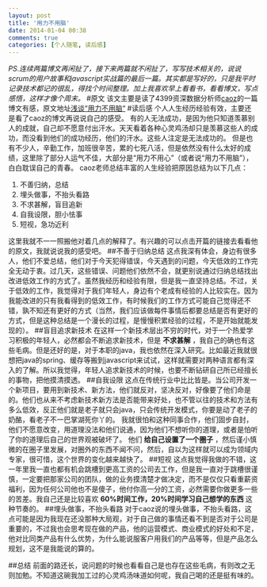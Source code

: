 ```yaml
---
layout: post
title: '用力不用脑'
date: 2014-01-04 00:38
comments: true
categories: [个人随笔, 读后感]
---
```

 *PS.连续两篇博文再闲扯了，接下来两篇就不闲扯了，写写技术相关的，说说scrum的用户故事和javascript实战篇的最后一篇。其实都是写好的，只是我平时记录技术都记的很乱，得找个时间整理。加上我喜欢早上看看书，看看博文，写点感悟，这样才像个周末。*
#原文
该文主要是读了4399资深数据分析师[caoz](http://weibo.com/caoz?topnav=1&wvr=5&topsug=1)的一篇博文有感，原文地址[浅谈“用力不用脑“](http://hi.baidu.com/ncaoz/item/af921127becfeff950fd87e3)
#读后感
个人人生经历经验有效，主要还是看了caoz的博文再说说自己的感受。
有的人无法成功，是因为他只知道羡慕别人的成就，自己却不愿意付出汗水。天天看着各种心灵鸡汤却只是羡慕这些人的成功，而没看到他们的成功经历，他们的汗水。这些人注定是无法成功的。
但是也有不少人，辛勤工作，加班很辛苦，累的七死八活，但是依然没有什么太好的成绩，这里除了部分人运气不佳，大部分是“用力不用心”（或者说“用力不用脑”），白白耽误自己的青春。
caoz老师总结丰富的人生经验把原因总结为以下几点：

1. 不善归纳，总结
2. 埋头做事，不抬头看路
3. 不求甚解，盲目追新
4. 自我设限，胆小怯事
5. 短视，急功近利

这里我就不一一照搬他对着几点的解释了。有兴趣的可以点击开篇的链接去看看他的原文，我就说说我的感受吧。
##不善于归纳总结
这点我深有体会，身边有很多人，他们不爱总结，他们对于今天犯得错误，今天遇到的问题，今天低效的工作完全无动于衷。过几天，这些错误、问题他们依然不会，就更别说通过归纳总结找出改进低效工作的方式了。虽然我经历和经验有限，但是我一直坚持总结。不过，关于低效的工作，我觉得对于我们年轻人，身边有个老成有经验的人比较实在。因为我能改进的只有我看得到的低效工作，有时候我们的工作方式可能自己觉得还不错，孰不知还有更好的方式（当然，我们应该做每件事情后都要总结是否有更好的方式，但是这种总结是一个漫长的过程，是慢慢积累经验的过程，不是开始就能发现的）。
##盲目追求新技术
在这样一个新技术层出不穷的时代，对于一个热爱学习积极的年轻人，必然都会不断追求新技术，但是 **不求甚解** ，我自己的确也有这些毛病。但是还好的是，对于本职的java，我也依然在深入研究。比如最近我就很想把java的spring、缓存等搬到javascript来试试，这样就需要对两种语言都有深入的了解。所以我觉得，年轻人追求新技术的时候，也要不断钻研自己所已经擅长的事物，把他摸清摸透。
##自我设限
这点在传统行业中比比皆是。当公司开发一个新项目，要用到新技术、新方法，他们就反对，坚决反对，好像要了他们命是的。他们也从来不考虑新技术新方法是否能带来好处，也不管以往的技术和方法有多么低效，反正他们就是老子就只会java，只会传统开发模式，你要是动了老子的奶酪，看老子不一巴掌湖死你丫的。
我就很怕和这种同事合作，他们固步自封，他们不愿意改变，用道理没法和他们说通，因为他们不想听你的道理，或者是怕听了你的道理后自己的世界观被破坏了。
他们 **给自己设置了一个圈子** ，然后谨小慎微的在圈子里发展，对圈外的东西不闻不问，然后，自以为这样就可以成为领域内专家，很可惜，这个世界的变化越来越快了。
##短视
这点我觉得我做的不错，这一年里我一直也都有机会跳槽到更高工资的公司去工作，但是我一直对于跳槽很谨慎，一定要把那家公司的团队，做的业务摸清楚才做决定，而不是仅仅只看重薪资福利，因为任何公司他也不是傻子，他付你高一分的工资，必然需要你做更多一些的苦差。我自己还是比较喜欢 **60%时间工作，20%时间学习自己想学的东西** 这种节奏的。
##埋头做事，不抬头看路
对于caoz说的埋头做事，不抬头看路，这点可能是因为我现在还没那种大局观，对于自己做的事情还看不到是否对于公司是重要的，不过我也会思考现在做的产品，他的运营模式、商业模式的好处和不足，他对比同类产品有什么优势，为什么能说服客户用我们的产品等等，但是产品怎么规划，这不是我能说的算的。

##总结
前面的路还长，说问题的时候也看看自己是也存在这些毛病，有则改之无则加勉。不知道这碗我加工过的心灵鸡汤味道如何呢，我自己喝的还是挺有味的。